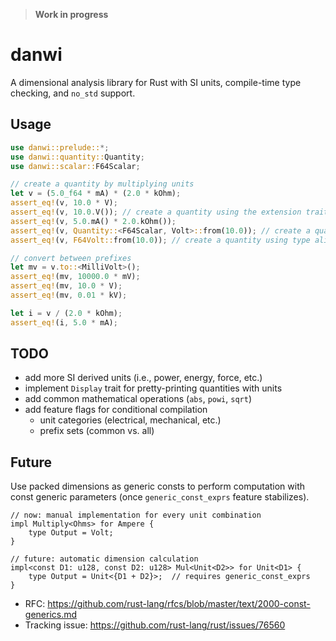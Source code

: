 > **Work in progress**

# danwi

A dimensional analysis library for Rust with SI units, compile-time type
checking, and `no_std` support.

## Usage

```rust
use danwi::prelude::*;
use danwi::quantity::Quantity;
use danwi::scalar::F64Scalar;

// create a quantity by multiplying units
let v = (5.0_f64 * mA) * (2.0 * kOhm);
assert_eq!(v, 10.0 * V);
assert_eq!(v, 10.0.V()); // create a quantity using the extension trait
assert_eq!(v, 5.0.mA() * 2.0.kOhm());
assert_eq!(v, Quantity::<F64Scalar, Volt>::from(10.0)); // create a quantity directly
assert_eq!(v, F64Volt::from(10.0)); // create a quantity using type alias

// convert between prefixes
let mv = v.to::<MilliVolt>();
assert_eq!(mv, 10000.0 * mV);
assert_eq!(mv, 10.0 * V);
assert_eq!(mv, 0.01 * kV);

let i = v / (2.0 * kOhm);
assert_eq!(i, 5.0 * mA);
```

## TODO

- add more SI derived units (i.e., power, energy, force, etc.)
- implement `Display` trait for pretty-printing quantities with units
- add common mathematical operations (`abs`, `powi`, `sqrt`)
- add feature flags for conditional compilation
  - unit categories (electrical, mechanical, etc.)
  - prefix sets (common vs. all)

## Future

Use packed dimensions as generic consts to perform computation with const
generic parameters (once `generic_const_exprs` feature stabilizes).

```rust,ignore
// now: manual implementation for every unit combination
impl Multiply<Ohms> for Ampere {
    type Output = Volt;
}

// future: automatic dimension calculation
impl<const D1: u128, const D2: u128> Mul<Unit<D2>> for Unit<D1> {
    type Output = Unit<{D1 + D2}>;  // requires generic_const_exprs
}
```

- RFC: https://github.com/rust-lang/rfcs/blob/master/text/2000-const-generics.md
- Tracking issue: https://github.com/rust-lang/rust/issues/76560
